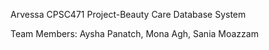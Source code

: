 Arvessa
CPSC471 Project-Beauty Care Database System

Team Members: Aysha Panatch, Mona Agh, Sania Moazzam
